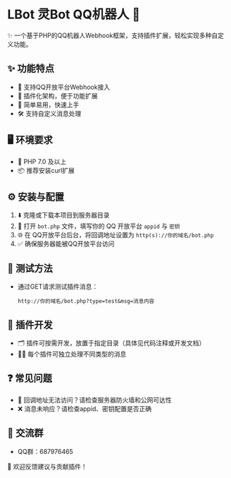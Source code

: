 # LBot 灵Bot QQ机器人 🤖

✨ 一个基于PHP的QQ机器人Webhook框架，支持插件扩展，轻松实现多种自定义功能。

## ✨ 功能特点

- 🔗 支持QQ开放平台Webhook接入
- 🧩 插件化架构，便于功能扩展
- 🚀 简单易用，快速上手
- 🛠️ 支持自定义消息处理

## 🖥️ 环境要求

- 🐘 PHP 7.0 及以上
- 📦 推荐安装curl扩展

## ⚙️ 安装与配置

1. ⬇️ 克隆或下载本项目到服务器目录
2. 📝 打开 `bot.php` 文件，填写你的 QQ 开放平台 `appid` 与 `密钥`
3. 🌐 在 QQ开放平台后台，将回调地址设置为 `http(s)://你的域名/bot.php`
4. ✅ 确保服务器能被QQ开放平台访问

## 🧪 测试方法

- 通过GET请求测试插件消息：
  ```
  http://你的域名/bot.php?type=test&msg=消息内容
  ```

## 🔌 插件开发

- 🗂️ 插件可按需开发，放置于指定目录（具体见代码注释或开发文档）
- 🧑‍💻 每个插件可独立处理不同类型的消息

## ❓ 常见问题

- 🚫 回调地址无法访问？请检查服务器防火墙和公网可达性
- ❌ 消息未响应？请检查appid、密钥配置是否正确

## 💬 交流群

- QQ群：687976465

🎉 欢迎反馈建议与贡献插件！